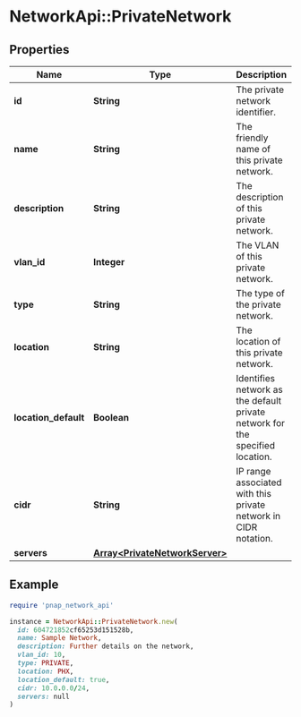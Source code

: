# NetworkApi::PrivateNetwork

## Properties

| Name | Type | Description | Notes |
| ---- | ---- | ----------- | ----- |
| **id** | **String** | The private network identifier. |  |
| **name** | **String** | The friendly name of this private network. |  |
| **description** | **String** | The description of this private network. | [optional] |
| **vlan_id** | **Integer** | The VLAN of this private network. |  |
| **type** | **String** | The type of the private network. |  |
| **location** | **String** | The location of this private network. |  |
| **location_default** | **Boolean** | Identifies network as the default private network for the specified location. |  |
| **cidr** | **String** | IP range associated with this private network in CIDR notation. |  |
| **servers** | [**Array&lt;PrivateNetworkServer&gt;**](PrivateNetworkServer.md) |  |  |

## Example

```ruby
require 'pnap_network_api'

instance = NetworkApi::PrivateNetwork.new(
  id: 604721852cf65253d151528b,
  name: Sample Network,
  description: Further details on the network,
  vlan_id: 10,
  type: PRIVATE,
  location: PHX,
  location_default: true,
  cidr: 10.0.0.0/24,
  servers: null
)
```

